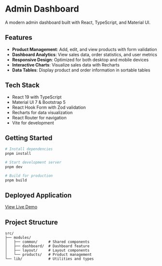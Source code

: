 # Admin Dashboard

A modern admin dashboard built with React, TypeScript, and Material UI.

## Features

- **Product Management**: Add, edit, and view products with form validation
- **Dashboard Analytics**: View sales data, order statistics, and user metrics
- **Responsive Design**: Optimized for both desktop and mobile devices
- **Interactive Charts**: Visualize sales data with Recharts
- **Data Tables**: Display product and order information in sortable tables

## Tech Stack

- React 19 with TypeScript
- Material UI 7 & Bootstrap 5
- React Hook Form with Zod validation
- Recharts for data visualization
- React Router for navigation
- Vite for development

## Getting Started

```bash
# Install dependencies
pnpm install

# Start development server
pnpm dev

# Build for production
pnpm build
```

## Deployed Application

[View Live Demo](https://kilowatt-dashboard.vercel.app)

## Project Structure

```
src/
├── modules/
│   ├── common/     # Shared components
│   ├── dashboard/  # Dashboard feature
│   ├── layout/     # Layout components
│   └── products/   # Product management
└── lib/            # Utilities and types
```
